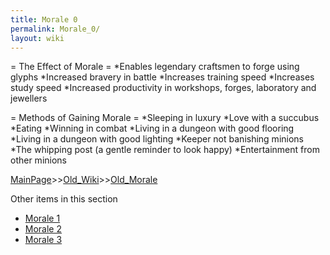 ```yaml
---
title: Morale 0
permalink: Morale_0/
layout: wiki
---
```

= The Effect of Morale =
*Enables legendary craftsmen to forge using glyphs
*Increased bravery in battle
*Increases training speed
*Increases study speed
*Increased productivity in workshops, forges, laboratory and jewellers

= Methods of Gaining Morale =
*Sleeping in luxury
*Love with a succubus
*Eating
*Winning in combat
*Living in a dungeon with good flooring
*Living in a dungeon with good lighting
*Keeper not banishing minions
*The whipping post (a gentle reminder to look happy)
*Entertainment from other minions

[MainPage](/keeperrl_wiki/ "wikilink")>>[Old_Wiki](/keeperrl_wiki/Old_Wiki "wikilink")>>[Old_Morale](/keeperrl_wiki/Old_Morale "wikilink")

Other items in this section
-    [Morale 1](/keeperrl_wiki/Morale_1 "wikilink")
-    [Morale 2](/keeperrl_wiki/Morale_2 "wikilink")
-    [Morale 3](/keeperrl_wiki/Morale_3 "wikilink")
